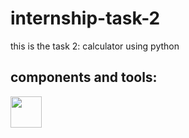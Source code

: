 # internship-task-2
this is the task 2: calculator using python


## components and tools:     
<img src="https://skillicons.dev/icons?i=python" height="50"/>

